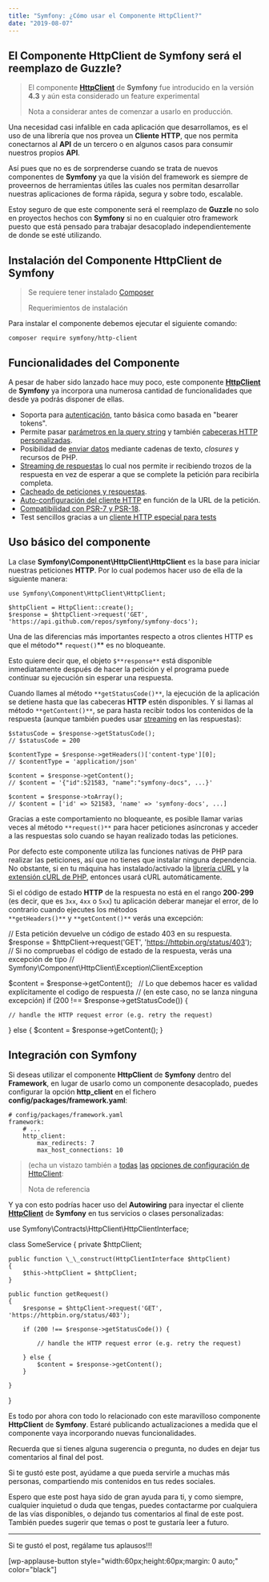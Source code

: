 ```yaml
---
title: "Symfony: ¿Cómo usar el Componente HttpClient?"
date: "2019-08-07"
---
```


## El Componente HttpClient de Symfony será el reemplazo de Guzzle?

> El componente **[HttpClient](https://symfony.com/doc/current/components/http_client.html)** de **Symfony** fue introducido en la versión **4.3** y aún esta considerado un feature experimental
> 
> Nota a considerar antes de comenzar a usarlo en producción.

Una necesidad casi infalible en cada aplicación que desarrollamos, es el uso de una librería que nos provea un **Cliente** **HTTP**, que nos permita conectarnos al **API** de un tercero o en algunos casos para consumir nuestros propios **API**.

Así pues que no es de sorprenderse cuando se trata de nuevos componentes de **Symfony** ya que la visión del framework es siempre de proveernos de herramientas útiles las cuales nos permitan desarrollar nuestras aplicaciones de forma rápida, segura y sobre todo, escalable.

Estoy seguro de que este componente será el reemplazo de **Guzzle** no solo en proyectos hechos con **Symfony** si no en cualquier otro framework puesto que está pensado para trabajar desacoplado independientemente de donde se esté utilizando.

## Instalación del Componente HttpClient de Symfony

> Se requiere tener instalado [Composer](https://getcomposer.org/)
> 
> Requerimientos de instalación

Para instalar el componente debemos ejecutar el siguiente comando:

```
composer require symfony/http-client
```

## Funcionalidades del Componente

A pesar de haber sido lanzado hace muy poco, este componente [**HttpClient**](https://symfony.com/doc/current/components/http_client.html) de **Symfony** ya incorpora una numerosa cantidad de funcionalidades que desde ya podrás disponer de ellas.

- Soporta para [autenticación](https://symfony.com/doc/master/components/http_client.html#authentication), tanto básica como basada en "bearer tokens".
- Permite pasar [parámetros en la query string](https://symfony.com/doc/master/components/http_client.html#query-string-parameters) y también [cabeceras HTTP personalizadas](https://symfony.com/doc/master/components/http_client.html#headers).
- Posibilidad de [enviar datos](https://symfony.com/doc/master/components/http_client.html#uploading-data) mediante cadenas de texto, _closures_ y recursos de PHP.
- [Streaming de respuestas](https://symfony.com/doc/master/components/http_client.html#streaming-responses) lo cual nos permite ir recibiendo trozos de la respuesta en vez de esperar a que se complete la petición para recibirla completa.
- [Cacheado de peticiones y respuestas](https://symfony.com/doc/master/components/http_client.html#caching-requests-and-responses).
- [Auto-configuración del cliente HTTP](https://symfony.com/doc/master/components/http_client.html#scoping-client) en función de la URL de la petición.
- [Compatibilidad con PSR-7 y PSR-18](https://symfony.com/doc/master/components/http_client.html#psr-7-and-psr-18-compatibility).
- Test sencillos gracias a un [cliente HTTP especial para tests](https://symfony.com/doc/master/reference/configuration/framework.html#http-client)

## Uso básico del componente

La clase **Symfony\\Component\\HttpClient\\HttpClient** es la base para iniciar nuestras peticiones **HTTP**. Por lo cual podemos hacer uso de ella de la siguiente manera:

```
use Symfony\Component\HttpClient\HttpClient;

$httpClient = HttpClient::create();
$response = $httpClient->request('GET', 'https://api.github.com/repos/symfony/symfony-docs');
```

Una de las diferencias más importantes respecto a otros clientes HTTP es que el método** `request()`** es no bloqueante.

Esto quiere decir que, el objeto `$**response**` está disponible inmediatamente después de hacer la petición y el programa puede continuar su ejecución sin esperar una respuesta.

Cuando llames al método `**getStatusCode()**`, la ejecución de la aplicación se detiene hasta que las cabeceras **HTTP** estén disponibles. Y si llamas al método `**getContent()**`, se para hasta recibir todos los contenidos de la respuesta (aunque también puedes usar [streaming](https://symfony.com/doc/master/components/http_client.html#streaming-responses) en las respuestas):

```
$statusCode = $response->getStatusCode();
// $statusCode = 200

$contentType = $response->getHeaders()['content-type'][0];
// $contentType = 'application/json'

$content = $response->getContent();
// $content = '{"id":521583, "name":"symfony-docs", ...}'

$content = $response->toArray();
// $content = ['id' => 521583, 'name' => 'symfony-docs', ...]
```

Gracias a este comportamiento no bloqueante, es posible llamar varias veces al método `**request()**` para hacer peticiones asíncronas y acceder a las respuestas solo cuando se hayan realizado todas las peticiones.

Por defecto este componente utiliza las funciones nativas de PHP para realizar las peticiones, así que no tienes que instalar ninguna dependencia. No obstante, si en tu máquina has instalado/activado la [librería cURL](https://curl.haxx.se/) y la [extensión cURL de PHP](https://php.net/curl), entonces usará cURL automáticamente.

Si el código de estado **HTTP** de la respuesta no está en el rango **200**\-**299** (es decir, que es `3xx`, `4xx` o `5xx`) tu aplicación deberar manejar el error, de lo contrario cuando ejecutes los métodos `**getHeaders()**` y `**getContent()**` verás una excepción:

// Esta petición devuelve un código de estado 403 en su respuesta.
$response = $httpClient->request('GET', 'https://httpbin.org/status/403');
 
// Si no compruebas el código de estado de la respuesta, verás una excepción de tipo
// Symfony\\Component\\HttpClient\\Exception\\ClientException 

$content = $response->getContent();
 
// Lo que debemos hacer es validad explícitamente el codigo de respuesta
// (en este caso, no se lanza ninguna excepción)
if (200 !== $response->getStatusCode()) {

    // handle the HTTP request error (e.g. retry the request)

} else {
    $content = $response->getContent();
}

## Integración con Symfony

Si deseas utilizar el componente **HttpClient** de **Symfony** dentro del **Framework**, en lugar de usarlo como un componente desacoplado, puedes configurar la opción **http\_client** en el fichero **config/packages/framework.yaml**:

```
# config/packages/framework.yaml
framework:
    # ...
    http_client:
        max_redirects: 7
        max_host_connections: 10
```

> (echa un vistazo también a [todas](https://symfony.com/doc/master/components/http_client.html#testing-http-clients-and-responses) [las](https://symfony.com/doc/master/components/http_client.html#configuration) [opciones de configuración de HttpClient](https://symfony.com/doc/master/components/http_client.html#testing-http-clients-and-responses):
> 
> Nota de referencia

Y ya con esto podrías hacer uso del **Autowiring** para inyectar el cliente **[HttpClient](https://symfony.com/doc/current/components/http_client.html)** de **Symfony** en tus servicios o clases personalizadas:

use Symfony\\Contracts\\HttpClient\\HttpClientInterface;

class SomeService
{
    private $httpClient;

    public function \_\_construct(HttpClientInterface $httpClient)
    {
        $this->httpClient = $httpClient;
    }

    public function getRequest()
    {
        $response = $httpClient->request('GET', 'https://httpbin.org/status/403');

        if (200 !== $response->getStatusCode()) {

            // handle the HTTP request error (e.g. retry the request)

        } else {
            $content = $response->getContent();
        }

    }
}

Es todo por ahora con todo lo relacionado con este maravilloso componente **HttpClient** de **Symfony**. Estaré publicando actualizaciones a medida que el componente vaya incorporando nuevas funcionalidades.

Recuerda que si tienes alguna sugerencia o pregunta, no dudes en dejar tus comentarios al final del post.

Si te gustó este post, ayúdame a que pueda servirle a muchas más personas, compartiendo mis contenidos en tus redes sociales.

Espero que este post haya sido de gran ayuda para ti, y como siempre, cualquier inquietud o duda que tengas, puedes contactarme por cualquiera de las vías disponibles, o dejando tus comentarios al final de este post. También puedes sugerir que temas o post te gustaría leer a futuro.

* * *

Si te gustó el post, regálame tus aplausos!!!

\[wp-applause-button style="width:60px;height:60px;margin: 0 auto;" color="black"\]
